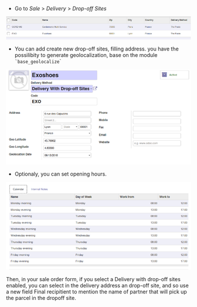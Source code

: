 - Go to *Sale* \> *Delivery* \> *Drop-off Sites*

![](https://raw.githubusercontent.com/OCA/delivery-carrier/10.0/delivery_dropoff_site/static/description/dropoff_site_tree.png)

- You can add create new drop-off sites, filling address. you have the
  possilibity to generate geolocalization, base on the module
  `` `base_geolocalize ``\`

![](https://raw.githubusercontent.com/OCA/delivery-carrier/10.0/delivery_dropoff_site/static/description/dropoff_site_form.png)

- Optionaly, you can set opening hours.

![](https://raw.githubusercontent.com/OCA/delivery-carrier/10.0/delivery_dropoff_site/static/description/dropoff_site_form_calendar.png)

Then, in your sale order form, if you select a Delivery with drop-off
sites enabled, you can select in the delivery address an drop-off site,
and so use a new field Final recipitient to mention the name of partner
that will pick up the parcel in the dropoff site.
